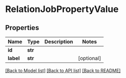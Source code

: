 # RelationJobPropertyValue

## Properties
Name | Type | Description | Notes
------------ | ------------- | ------------- | -------------
**id** | **str** |  | 
**label** | **str** |  | [optional] 

[[Back to Model list]](../README.md#documentation-for-models) [[Back to API list]](../README.md#documentation-for-api-endpoints) [[Back to README]](../README.md)


